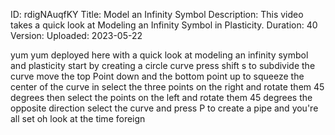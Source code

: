 ID: rdigNAuqfKY
Title: Model an Infinity Symbol
Description: This video takes a quick look at Modeling an Infinity Symbol in Plasticity.
Duration: 40
Version: 
Uploaded: 2023-05-22

yum yum deployed here with a quick look
at modeling an infinity symbol and
plasticity start by creating a circle
curve press shift s to subdivide the
curve move the top Point down and the
bottom point up to squeeze the center of
the curve in select the three points on
the right and rotate them 45 degrees
then select the points on the left and
rotate them 45 degrees the opposite
direction
select the curve and press P to create a
pipe and you're all set
oh look at the time
foreign
